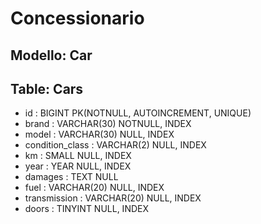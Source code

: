 # Concessionario

## Modello: Car

## Table: Cars

- id :                             BIGINT                   PK(NOTNULL, AUTOINCREMENT, UNIQUE)
- brand :                          VARCHAR(30)              NOTNULL, INDEX
- model :                          VARCHAR(30)              NULL, INDEX
- condition_class :                VARCHAR(2)               NULL, INDEX
- km :                             SMALL                    NULL, INDEX
- year :                           YEAR                     NULL, INDEX
- damages :                        TEXT                     NULL
- fuel :                           VARCHAR(20)              NULL, INDEX
- transmission :                   VARCHAR(20)              NULL, INDEX
- doors :                          TINYINT                  NULL, INDEX
